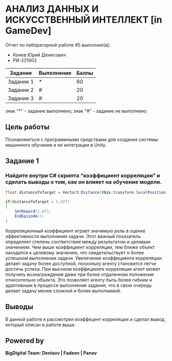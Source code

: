 # АНАЛИЗ ДАННЫХ И ИСКУССТВЕННЫЙ ИНТЕЛЛЕКТ [in GameDev]
Отчет по лабораторной работе #5 выполнил(а):
- Конев Юрий Денисович
- РИ-221002

| Задание | Выполнение | Баллы |
| ------ | ------ | ------ |
| Задание 1 | * | 60 |
| Задание 2 | # | 20 |
| Задание 3 | # | 20 |

знак "*" - задание выполнено; знак "#" - задание не выполнено;

## Цель работы
Познакомиться с программными средствами для создания системы машинного обучения и ее интеграции в Unity.

## Задание 1
### Найдите внутри C# скрипта “коэффициент корреляции” и сделать выводы о том, как он влияет на обучение модели.

```cs
float distanceToTarget = Vector3.Distance(this.transform.localPosition, Target.localPosition);

if(distanceToTarget < 1.42f)
{
    SetReward(1.0f);
    EndEpisode();
}
```

Корреляционный коэффициент играет значимую роль в оценке эффективности выполнения задачи. Этот важный показатель определяет степень соответствия между результатом и целевым значением. Чем выше коэффициент корреляции, тем ближе объект находится к целевому значению, что свидетельствует о более успешном выполнении задачи.
Увеличение коэффициента корреляции делает задачу более доступной, поскольку агенту становится легче достичь успеха. При высоком коэффициенте корреляции агент может получить вознаграждение даже при более отдаленном положении относительно объекта. Это позволяет агенту быть более гибким и адаптивным в процессе выполнения задания, что в свою очередь делает задачу менее сложной и более выполнимой.


## Выводы

В данной работе я рассмотрел коэффецент корреляции и сделал вывод, который описан в работе выше.

## Powered by

**BigDigital Team: Denisov | Fadeev | Panov**
